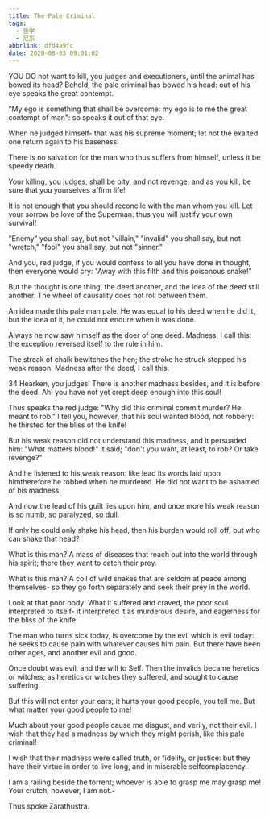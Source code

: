 ```yaml
---
title: The Pale Criminal
tags:
  - 哲学
  - 尼采
abbrlink: dfd4a9fc
date: 2020-08-03 09:01:02
---
```

YOU DO not want to kill, you judges and executioners, until the animal has bowed its head? Behold, the pale criminal has bowed his head: out of his eye speaks the great contempt.

"My ego is something that shall be overcome: my ego is to me the great contempt of man": so speaks it out of that eye.

When he judged himself- that was his supreme moment; let not the exalted one return again to his baseness!

There is no salvation for the man who thus suffers from himself, unless it be speedy death.

Your killing, you judges, shall be pity, and not revenge; and as you kill, be sure that you yourselves affirm life!

It is not enough that you should reconcile with the man whom you kill. Let your sorrow be love of the Superman: thus you will justify your own survival!

"Enemy" you shall say, but not "villain," "invalid" you shall say, but not "wretch," "fool" you shall say, but not "sinner."

And you, red judge, if you would confess to all you have done in thought, then everyone would cry: "Away with this filth and this poisonous snake!"

But the thought is one thing, the deed another, and the idea of the deed still another. The wheel of causality does not roll between them.

An idea made this pale man pale. He was equal to his deed when he did it, but the idea of it, he could not endure when it was done.

Always he now saw himself as the doer of one deed. Madness, I call this: the exception reversed itself to the rule in him.

The streak of chalk bewitches the hen; the stroke he struck stopped his weak reason. Madness after the deed, I call this.

34 Hearken, you judges! There is another madness besides, and it is before the deed. Ah! you have not yet crept deep enough into this soul!

Thus speaks the red judge: "Why did this criminal commit murder? He meant to rob." I tell you, however, that his soul wanted blood, not robbery: he thirsted for the bliss of the knife!

But his weak reason did not understand this madness, and it persuaded him: "What matters blood!" it said; "don't you want, at least, to rob? Or take revenge?"

And he listened to his weak reason: like lead its words laid upon himtherefore he robbed when he murdered. He did not want to be ashamed of his madness.

And now the lead of his guilt lies upon him, and once more his weak reason is so numb, so paralyzed, so dull.

If only he could only shake his head, then his burden would roll off; but who can shake that head?

What is this man? A mass of diseases that reach out into the world through his spirit; there they want to catch their prey.

What is this man? A coil of wild snakes that are seldom at peace among themselves- so they go forth separately and seek their prey in the world.

Look at that poor body! What it suffered and craved, the poor soul interpreted to itself- it interpreted it as murderous desire, and eagerness for the bliss of the knife.

The man who turns sick today, is overcome by the evil which is evil today: he seeks to cause pain with whatever causes him pain. But there have been other ages, and another evil and good.

Once doubt was evil, and the will to Self. Then the invalids became heretics or witches; as heretics or witches they suffered, and sought to cause suffering.

But this will not enter your ears; it hurts your good people, you tell me. But what matter your good people to me!

Much about your good people cause me disgust, and verily, not their evil. I wish that they had a madness by which they might perish, like this pale criminal!

I wish that their madness were called truth, or fidelity, or justice: but they have their virtue in order to live long, and in miserable selfcomplacency.

I am a railing beside the torrent; whoever is able to grasp me may grasp me! Your crutch, however, I am not.-

Thus spoke Zarathustra.
